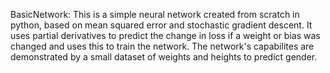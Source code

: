 BasicNetwork:
This is a simple neural network created from scratch in python, based on mean squared error and stochastic gradient descent. It uses partial derivatives to predict the change in loss if a weight or bias was changed and uses this to train the network.
The network's capabilites are demonstrated by a small dataset of weights and heights to predict gender.
